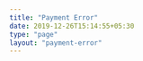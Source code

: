 ```yaml
---
title: "Payment Error"
date: 2019-12-26T15:14:55+05:30
type: "page"
layout: "payment-error"
---
```


